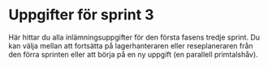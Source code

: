 Uppgifter för sprint 3
======================

Här hittar du alla inlämningsuppgifter för den första fasens
tredje sprint. Du kan välja mellan att fortsätta på
lagerhanteraren eller reseplaneraren från den förra sprinten eller
att börja på en ny uppgift (en parallell primtalshåv).